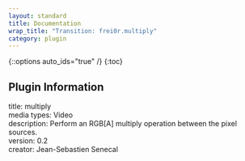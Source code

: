 ```yaml
---
layout: standard
title: Documentation
wrap_title: "Transition: frei0r.multiply"
category: plugin
---
```

{::options auto_ids="true" /}
{:toc}

## Plugin Information

title: multiply  
media types:
Video  
description: Perform an RGB[A] multiply operation between the pixel sources.  
version: 0.2  
creator: Jean-Sebastien Senecal  
